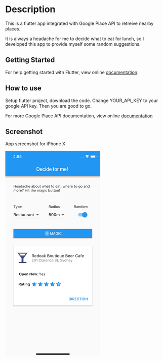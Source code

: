 # Description

This is a flutter app integrated with Google Place API to retreive nearby places.

It is always a headache for me to decide what to eat for lunch, so I developed this app to provide myself some random suggestions.

## Getting Started

For help getting started with Flutter, view online
[documentation](https://flutter.io/).

## How to use

Setup flutter project, download the code. Change YOUR_API_KEY to your google API key. Then you are good to go.

For more Google Place API documentation, view online
[documentation](https://developers.google.com/places/)


## Screenshot 

App screenshot for iPhone X

![screeenshot](flutter_01.png)



